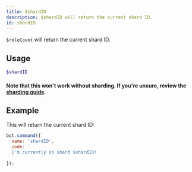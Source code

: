 ```yaml
---
title: $shardID 
description: $shardID will return the current shard ID.
id: shardID
---
```


`$roleCount` will return the current shard ID.

## Usage

```php
$shardID
```

#### Note that this won't work without sharding. If you're unsure, review the [sharding guide](../../guides/7sharding.md).

## Example

This will return the current shard ID:

```javascript
bot.command({
  name: 'shardID',
  code: `
  I'm currently on shard $shardID!
  `
});
```
